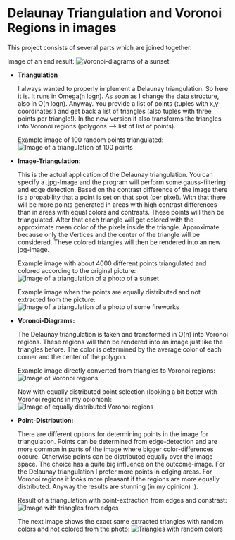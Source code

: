# Delaunay Triangulation and Voronoi Regions in images
This project consists of several parts which are joined together.

Image of an end result:
![Voronoi-diagrams of a sunset](https://github.com/MauriceGit/Delaunay_Triangulation/blob/master/Screenshots/LowRes/voronoi_equal_distributed_sunset_3.jpg "Voronoi diagrams of a sunset picture")


* **Triangulation**

    I always wanted to properly implement a Delaunay triangulation. So here it is. It runs in
    Omega(n logn). As soon as I change the data structure, also in O(n logn).
    Anyway. You provide a list of points (tuples with x,y-coordinates!) and get back a list of
    triangles (also tuples with three points per triangle!).
    In the new version it also transforms the triangles into Voronoi regions
    (polygons --> list of list of points).

    Example image of 100 random points triangulated:
    ![Image of a triangulation of 100 points](https://github.com/MauriceGit/Delaunay_Triangulation/blob/master/Screenshots/LowRes/100Points.jpg "Triangulation of 100 random points")

* **Image-Triangulation**:

    This is the actual application of the Delaunay triangulation. You can specify a .jpg-Image
    and the program will perform some gauss-filtering and edge detection. Based on the contrast
    difference of the image there is a propability that a point is set on that spot (per pixel).
    With that there will be more points generated in areas with high contrast differences than
    in areas with equal colors and contrasts.
    These points will then be triangulated.
    After that each triangle will get colored with the approximate mean color of the pixels inside
    the triangle. Approximate because only the Vertices and the center of the triangle will be
    considered.
    These colored triangles will then be rendered into an new jpg-image.

    Example image with about 4000 different points triangulated and colored according to the original picture:
    ![Image of a triangulation of a photo of a sunset](https://github.com/MauriceGit/Delaunay_Triangulation/blob/master/Screenshots/LowRes/sunset2_triangle_colored.jpg "Image-triangulation")

    Example image when the points are equally distributed and not extracted from the picture:
    ![Image of a triangulation of a photo of some fireworks](https://github.com/MauriceGit/Delaunay_Triangulation/blob/master/Screenshots/LowRes/delaunay_equal_distributed_feuerwerk.jpg "Image-triangulation equally distributed")

* **Voronoi-Diagrams:**

    The Delaunay triangulation is taken and transformed in O(n) into Voronoi regions.
    These regions will then be rendered into an image just like the triangles before.
    The color is determined by the average color of each corner and the center of the
    polygon.

    Example image directly converted from triangles to Voronoi regions:
    ![Image of Voronoi regions](https://github.com/MauriceGit/Delaunay_Triangulation/blob/master/Screenshots/LowRes/voronoi_empuriabrava.jpg "Voronoi diagram from triangles")

    Now with equally distributed point selection (looking a bit better with Voronoi regions in my opionion):
    ![Image of equally distributed Voronoi regions](https://github.com/MauriceGit/Delaunay_Triangulation/blob/master/Screenshots/LowRes/voronoi_equal_distributed_sunset_4.jpg "Voronoi diagram from equally distributed triangles")

* **Point-Distribution:**

    There are different options for determining points in the image for triangulation.
    Points can be determined from edge-detection and are more common in parts of the image
    where bigger color-differences occure.
    Otherwise points can be distributed equally over the image space.
    The choice has a quite big influence on the outcome-image. For the Delaunay triangulation
    I prefer more points in edging areas. For Voronoi regions it looks more pleasant if the
    regions are more equally distributed.
    Anyway the results are stunning (in my opinion) :).

    Result of a triangulation with point-extraction from edges and constrast:
    ![Image with triangles from edges](https://github.com/MauriceGit/Delaunay_Triangulation/blob/master/Screenshots/LowRes/empuriabrava_01_triangled.jpg "triangulated image")

    The next image shows the exact same extracted triangles with random colors and not colored from the photo:
    ![Triangles with random colors](https://github.com/MauriceGit/Delaunay_Triangulation/blob/master/Screenshots/LowRes/empuriabrava_01_distribution.jpg "triangles with random colors")
